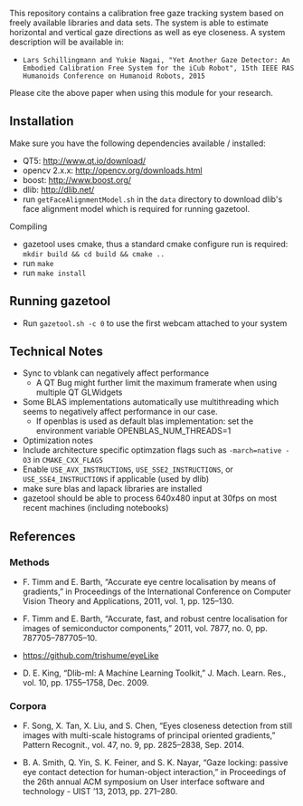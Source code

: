 This repository contains a calibration free gaze tracking system based on freely available libraries and data sets. The system is able to estimate horizontal and vertical gaze directions as well as eye closeness. A system description will be available in:
* `Lars Schillingmann and Yukie Nagai, "Yet Another Gaze Detector: An Embodied Calibration Free System for the iCub Robot", 15th IEEE RAS Humanoids Conference on Humanoid Robots, 2015`

Please cite the above paper when using this module for your research.

## Installation

Make sure you have the following dependencies available / installed:
* QT5: http://www.qt.io/download/
* opencv 2.x.x: http://opencv.org/downloads.html
* boost: http://www.boost.org/
* dlib: http://dlib.net/
* run `getFaceAlignmentModel.sh` in the `data` directory to download dlib's face alignment model which is required for running gazetool.

Compiling
* gazetool uses cmake, thus a standard cmake configure run is required:
`mkdir build && cd build && cmake ..`
* run `make`
* run `make install`

## Running gazetool
* Run `gazetool.sh -c 0` to use the first webcam attached to your system

## Technical Notes

* Sync to vblank can negatively affect performance
  * A QT Bug might further limit the maximum framerate when using multiple QT GLWidgets
* Some BLAS implementations automatically use multithreading which seems to negatively affect performance in our case.
  * If openblas is used as default blas implementation: set the environment variable OPENBLAS_NUM_THREADS=1
* Optimization notes
 * Include architecture specific optimzation flags such as `-march=native -O3` in `CMAKE_CXX_FLAGS`
 * Enable `USE_AVX_INSTRUCTIONS`, `USE_SSE2_INSTRUCTIONS`, or `USE_SSE4_INSTRUCTIONS` if applicable (used by dlib)
 * make sure blas and lapack libraries are installed
 * gazetool should be able to process 640x480 input at 30fps on most recent machines (including notebooks)

## References

### Methods

* F. Timm and E. Barth, “Accurate eye centre localisation by means of gradients,” in Proceedings of the International Conference on Computer Vision Theory and Applications, 2011, vol. 1, pp. 125–130.

* F. Timm and E. Barth, “Accurate, fast, and robust centre localisation for images of semiconductor components,” 2011, vol. 7877, no. 0, pp. 787705–787705–10.

* https://github.com/trishume/eyeLike

* D. E. King, “Dlib-ml: A Machine Learning Toolkit,” J. Mach. Learn. Res., vol. 10, pp. 1755–1758, Dec. 2009.

### Corpora

* F. Song, X. Tan, X. Liu, and S. Chen, “Eyes closeness detection from still images with multi-scale histograms of principal oriented gradients,” Pattern Recognit., vol. 47, no. 9, pp. 2825–2838, Sep. 2014.

* B. A. Smith, Q. Yin, S. K. Feiner, and S. K. Nayar, “Gaze locking: passive eye contact detection for human-object interaction,” in Proceedings of the 26th annual ACM symposium on User interface software and technology - UIST ’13, 2013, pp. 271–280.
